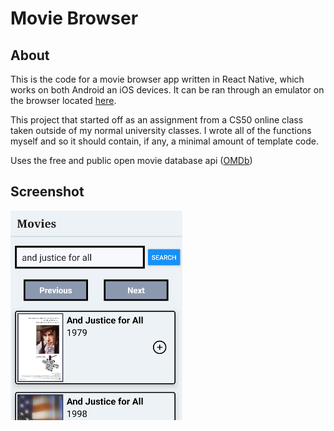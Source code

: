 # Movie Browser

## About

This is the code for a movie browser app written in React Native, which works on both Android an iOS devices. It can be ran through an emulator on the browser located [here](https://snack.expo.dev/@hatanh/movie-browser).

This project that started off as an assignment from a CS50 online class taken outside of my normal university classes. I wrote all of the functions myself and so it should contain, if any, a minimal amount of template code. 

Uses the free and public open movie database api ([OMDb](https://www.omdbapi.com/))

## Screenshot

![Example image of the app](./assets/search-screen-example.png "Example image of the app")
